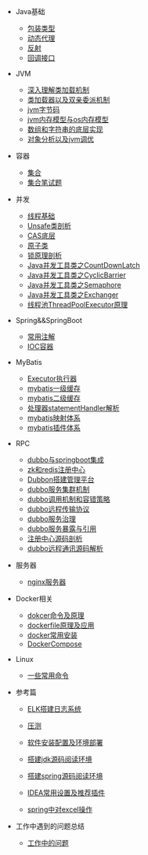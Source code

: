 * Java基础
  * [包装类型](java/basis/包装类型.md)
  * [动态代理](java/basis/动态代理.md)
  * [反射](java/basis/反射)
  * [回调接口](java/basis/回调接口.md)
  
* JVM
  * [深入理解类加载机制](java/jvm/深入理解类加载机制.md)
  * [类加载器以及双亲委派机制](java/jvm/类加载器以及双亲委派机制.md)
  * [jvm字节码](java/jvm/jvm字节码.md)
  * [jvm内存模型与os内存模型](java/jvm/jvm内存模型与os内存模型.md)
  * [数组和字符串的底层实现](java/jvm/数组和字符串的底层实现.md)
  * [对象分析以及jvm调优](java/jvm/对象分析以及jvm调优.md)
  
* 容器

  * [集合](java/collection/集合.md)
  * [集合笔试题](java/collection/集合笔试题.md)
  
* 并发

  * [线程基础](java/线程.md)
  * [Unsafe类剖析](java/并发编程学习/Unsafe类剖析.md)
  * [CAS底层](java/并发编程学习/CAS底层.md)
  * [原子类](java/并发编程学习/原子类.md)
  * [锁原理剖析](java/并发编程学习/锁原理剖析.md)
  * [Java并发工具类之CountDownLatch](java/并发编程学习/Java并发工具类之CountDownLatch.md)
  * [Java并发工具类之CyclicBarrier](java/并发编程学习/Java并发工具类之CyclicBarrier.md)
  * [Java并发工具类之Semaphore](java/并发编程学习/Java并发工具类之Semaphore.md)
  * [Java并发工具类之Exchanger](java/并发编程学习/Java并发工具类之Exchanger.md)
  * [线程池ThreadPoolExecutor原理](java/并发编程学习/线程池ThreadPoolExecutor原理.md)
  
* Spring&&SpringBoot

  * [常用注解](框架/spring/常用注解.md)
  * [IOC容器](框架/spring/SpringIOC容器分析.md)
  
* MyBatis
  * [Executor执行器](框架/mybatis/Executor执行器.md)
  * [mybatis一级缓存](框架/mybatis/一级缓存.md)
  * [mybatis二级缓存](框架/mybatis/二级缓存.md)
  * [处理器statementHandler解析](框架/mybatis/处理器statementHandler解析.md)
  * [mybatis映射体系](框架/mybatis/mybatis映射体系.md)
  * [mybatis插件体系](框架/mybatis/mybatis插件体系.md)
  
* RPC
  * [dubbo与springboot集成](分布式/dubbo与springboot集成.md)
  * [zk和redis注册中心](分布式/zk和redis注册中心的区别.md)
  * [Dubbon搭建管理平台](分布式/dubbo-admin平台搭建与管理.md)
  * [dubbo服务集群机制](分布式/dubbo服务集群机制.md)
  * [dubbo调用机制和容错策略](分布式/dubbo调用机制和容错策略.md)
  * [dubbo远程传输协议](分布式/dubbo传输协议.md)
  * [dubbo服务治理](分布式/dubbo服务治理.md)
  * [dubbo服务暴露与引用](分布式/dubbo服务暴露与引用.md)
  * [注册中心源码剖析](分布式/注册中心源码剖析.md)
  * [dubbo远程通讯源码解析](分布式/dubbo远程通讯源码解析.md)
  
* 服务器
  
  * [nginx服务器](服务器/nginx服务器.md)
  
* Docker相关

  * [dokcer命令及原理](java/docker/Docker命令及原理.md)
  * [dockerfile原理及应用](java/docker/Dockerfile原理及应用.md)
  * [docker常用安装](java/docker/Docker常用安装.md)
  * [DockerCompose](java/docker/DockerCompose.md)
  
* Linux
  
  * [一些常用命令](linux/linux命令.md)
  
* 参考篇
  
  * [ELK搭建日志系统](reference/elk搭建日志系统.md)
  
  * [压测](reference/压测.md)
  * [软件安装配置及环境部署](reference/soft_install.md)
  * [搭建jdk源码阅读环境](reference/搭建jdk源码阅读环境.md)
  * [搭建spring源码阅读环境](reference/搭建spring源码阅读环境.md)
  * [IDEA常用设置及推荐插件](reference/idea.md)
  * [spring中对excel操作](reference/spring中对excel操作.md)
  
* 工作中遇到的问题总结
  
  * [工作中的问题](work/工作中遇到的问题.md)
